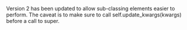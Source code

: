 Version 2 has been updated to allow sub-classing elements easier to perform.  The caveat is to make sure to call self.update_kwargs(kwargs) before a call to super.
